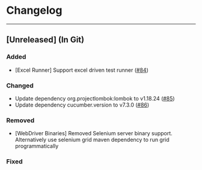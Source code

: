 # Changelog

----
## [Unreleased] (In Git)

### Added
*  [Excel Runner] Support excel driven test runner ([#84](https://github.com/selcukes/selcukes-java/pull/84))

### Changed
* Update dependency org.projectlombok:lombok to v1.18.24 ([#85](https://github.com/selcukes/selcukes-java/pull/85))
* Update dependency cucumber.version to v7.3.0 ([#86](https://github.com/selcukes/selcukes-java/pull/86))

### Removed
*  [WebDriver Binaries] Removed Selenium server binary support. Alternatively use selenium grid maven dependency to run grid programmatically

### Fixed
